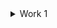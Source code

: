 <details>
<summary>Work 1</summary>
<p>

- ✔ [Worked in the intitial stage of cleaning the data set and figuring out the continous and categorical values.](https://github.com/N-BHUVANESH/Airline-Prediction/blob/cbe5eada317d70cc580d4fe78aa4331a0ba301f7/Airlines_Prediction.ipynb)

</p></details>
